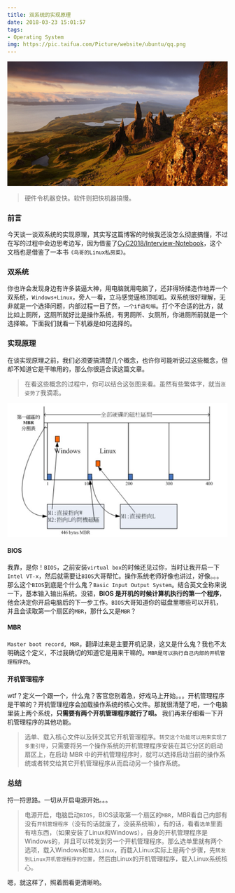 ```yaml
---
title: 双系统的实现原理
date: 2018-03-23 15:01:57
tags:
- Operating System
img: https://pic.taifua.com/Picture/website/ubuntu/qq.png
---
```


![](daul-system-principle/top.jpg)

<blockquote class="blockquote-center">硬件令机器变快。软件则把快机器搞慢。</blockquote>

### 前言

今天谈一谈双系统的实现原理，其实写这篇博客的时候我还没怎么彻底搞懂，不过在写的过程中会边思考边写，因为借鉴了[CyC2018/Interview-Notebook](https://github.com/CyC2018/InnterviewNotes/blob/master/notes/Linux.md)，这个文档也是借鉴了一本书`《鸟哥的Linux私房菜》`。

### 双系统

你也许会发现身边有许多装逼大神，用电脑就用电脑了，还非得矫揉造作地弄一个双系统，`Windows+Linux`，旁人一看，立马感觉逼格顶呱呱。双系统很好理解，无非就是一个选择问题，内部过程一目了然，`一个if语句嘛`。打个不合适的比方，就比如上厕所，这厕所就好比是操作系统，有男厕所、女厕所，你进厕所前就是一个选择嘛。下面我们就看一下机器是如何选择的。

### 实现原理
在谈实现原理之前，我们必须要搞清楚几个概念，也许你可能听说过这些概念，但却不知道它是干嘛用的，那么你很适合读这篇文章。

> 在看这些概念的过程中，你可以结合这张图来看。虽然有些繁体字，就当`涨姿势了`我滴乖。

![](daul-system-principle/daul.jpg)

#### BIOS
我靠，是你！`BIOS`，之前安装`virtual box`的时候还见过你，当时让我开启一下`Intel VT-x`，然后就需要让`BIOS`大哥帮忙。操作系统老师好像也讲过，好像。。。
那么这个`BIOS`到底是个什么鬼？`Basic Input Output System`。结合英文全称来说一下，基本输入输出系统。没错，**BIOS 是开机的时候计算机执行的第一个程序**，他会决定你开启电脑后的下一步工作。`BIOS`大哥知道你的磁盘里哪些可以开机，并且会读取第一个扇区的`MBR`，那什么又是`MBR`？

#### MBR
`Master boot record, MBR`，翻译过来是主要开机记录，这又是什么鬼？我也不太明确这个定义，不过我确切的知道它是用来干嘛的。`MBR是可以执行自己内部的开机管理程序的`。

#### 开机管理程序

wtf？定义一个跟一个，什么鬼？客官您别着急，好戏马上开始。。。开机管理程序是干嘛的？开机管理程序会加载操作系统的核心文件。那就很清楚了吧，一个电脑里装上两个系统，**只需要有两个开机管理程序就行了呗。**
我们再来仔细看一下开机管理程序的其他功能。
> 选单、载入核心文件以及转交其它开机管理程序。`转交这个功能可以用来实现了多重引导`，只需要将另一个操作系统的开机管理程序安装在其它分区的启动扇区上，在启动 MBR 中的开机管理程序时，就可以选择启动当前的操作系统或者转交给其它开机管理程序从而启动另一个操作系统。

### 总结

捋一捋思路。一切从开启电源开始。。。

> 电源开启，电脑启动`BIOS`，BIOS读取第一个扇区的`MBR`，MBR看自己内部有没有`开机管理程序`（没有的话就废了，没装系统嘛），有的话，看看`选单`里面有啥东西，（如果安装了Linux和Windows），自身的开机管理程序是Windows的，并且可以转发到另一个开机管理程序。那么选单里就有两个选项，载入Windows和`载入Linux`，而载入Linux实际上是两个步骤，先`转发到Linux开机管理程序的位置`，然后由Linux的开机管理程序，载入Linux系统核心。

嗯，就这样了，照着图看更清晰哟。